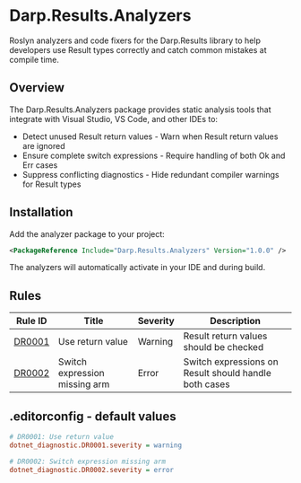# Darp.Results.Analyzers

Roslyn analyzers and code fixers for the Darp.Results library to help developers use Result types correctly and catch common mistakes at compile time.

## Overview

The Darp.Results.Analyzers package provides static analysis tools that integrate with Visual Studio, VS Code, and other IDEs to:

- Detect unused Result return values - Warn when Result return values are ignored
- Ensure complete switch expressions - Require handling of both Ok and Err cases
- Suppress conflicting diagnostics - Hide redundant compiler warnings for Result types

## Installation

Add the analyzer package to your project:

```xml
<PackageReference Include="Darp.Results.Analyzers" Version="1.0.0" />
```

The analyzers will automatically activate in your IDE and during build.

## Rules

| Rule ID                  | Title                         | Severity | Description                                           |
|--------------------------|-------------------------------|----------|-------------------------------------------------------|
| [DR0001](docs/DR0001.md) | Use return value              | Warning  | Result return values should be checked                |
| [DR0002](docs/DR0002.md) | Switch expression missing arm | Error    | Switch expressions on Result should handle both cases |

## .editorconfig - default values

```ini
# DR0001: Use return value
dotnet_diagnostic.DR0001.severity = warning

# DR0002: Switch expression missing arm
dotnet_diagnostic.DR0002.severity = error
```
